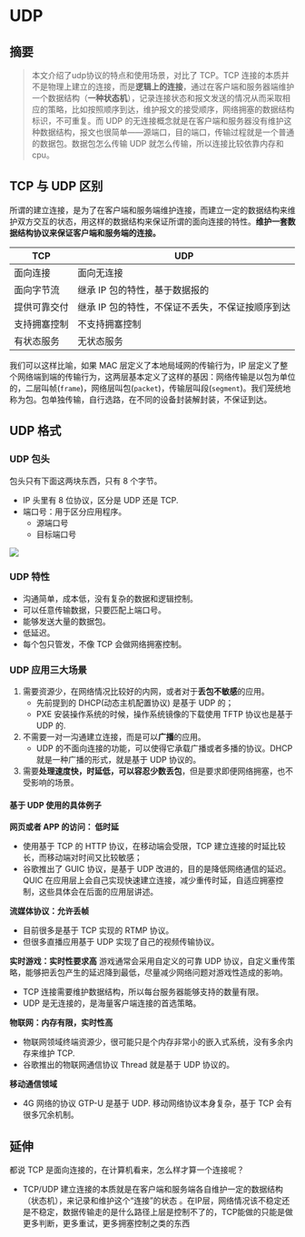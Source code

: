 # UDP

## 摘要

> 本文介绍了udp协议的特点和使用场景，对比了 TCP。TCP 连接的本质并不是物理上建立的连接，而是**逻辑上的连接**，通过在客户端和服务器端维护一个数据结构（**一种状态机**），记录连接状态和报文发送的情况从而采取相应的策略，比如按照顺序到达，维护报文的接受顺序，网络拥塞的数据结构标识，不可重复。而 UDP 的无连接概念就是在客户端和服务器没有维护这种数据结构，报文也很简单——源端口，目的端口，传输过程就是一个普通的数据包。数据包怎么传输 UDP 就怎么传输，所以连接比较依靠内存和 cpu。

## TCP 与 UDP 区别

所谓的建立连接，是为了在客户端和服务端维护连接，而建立一定的数据结构来维护双方交互的状态，用这样的数据结构来保证所谓的面向连接的特性。**维护一套数据结构协议来保证客户端和服务端的连接。**

| TCP          | UDP                                              |
| ------------ | ------------------------------------------------ |
| 面向连接     | 面向无连接                                       |
| 面向字节流   | 继承 IP 包的特性，基于数据报的                   |
| 提供可靠交付 | 继承 IP 包的特性，不保证不丢失，不保证按顺序到达 |
| 支持拥塞控制 | 不支持拥塞控制                                   |
| 有状态服务   | 无状态服务                                       |

我们可以这样比喻，如果 MAC 层定义了本地局域网的传输行为，IP 层定义了整个网络端到端的传输行为，这两层基本定义了这样的基因：网络传输是以包为单位的，二层叫帧(`frame`)，网络层叫包(`packet`)，传输层叫段(`segment`)。我们笼统地称为包。包单独传输，自行选路，在不同的设备封装解封装，不保证到达。

## UDP 格式

### UDP 包头

包头只有下面这两块东西，只有 8 个字节。
* IP 头里有 8 位协议，区分是 UDP 还是 TCP.
* 端口号：用于区分应用程序。
	* 源端口号
	* 目标端口号

![](https://static001.geekbang.org/resource/image/2c/84/2c9a109f3be308dea901004a5a3b4c84.jpg?wh=2183*1103)

### UDP 特性

* 沟通简单，成本低，没有复杂的数据和逻辑控制。
* 可以任意传输数据，只要匹配上端口号。
* 能够发送大量的数据包。
* 低延迟。
* 每个包只管发，不像 TCP 会做网络拥塞控制。

### UDP 应用三大场景

1. 需要资源少，在网络情况比较好的内网，或者对于**丢包不敏感**的应用。
	* 先前提到的 DHCP(动态主机配置协议) 是基于 UDP 的；
	* PXE 安装操作系统的时候，操作系统镜像的下载使用 TFTP 协议也是基于 UDP 的.
2. 不需要一对一沟通建立连接，而是可以**广播**的应用。
	* UDP 的不面向连接的功能，可以使得它承载广播或者多播的协议。DHCP 就是一种广播的形式，就是基于 UDP 协议的。
3. 需要**处理速度快，时延低，可以容忍少数丢包**，但是要求即便网络拥塞，也不受影响的场景。

#### 基于 UDP 使用的具体例子

**网页或者 APP 的访问： 低时延**
* 使用基于 TCP 的 HTTP 协议，在移动端会受限，TCP 建立连接的时延比较长，而移动端对时间又比较敏感；
* 谷歌推出了 GUIC 协议，是基于 UDP 改进的，目的是降低网络通信的延迟。QUIC 在应用层上会自己实现快速建立连接，减少重传时延，自适应拥塞控制，这些具体会在后面的应用层讲述。

**流媒体协议：允许丢帧**
* 目前很多是基于 TCP 实现的 RTMP 协议。
* 但很多直播应用基于 UDP 实现了自己的视频传输协议。

**实时游戏：实时性要求高**
游戏通常会采用自定义的可靠 UDP 协议，自定义重传策略，能够把丢包产生的延迟降到最低，尽量减少网络问题对游戏性造成的影响。
* TCP 连接需要维护数据结构，所以每台服务器能够支持的数量有限。
* UDP 是无连接的，是海量客户端连接的首选策略。

**物联网：内存有限，实时性高**
* 物联网领域终端资源少，很可能只是个内存非常小的嵌入式系统，没有多余内存来维护 TCP.
* 谷歌推出的物联网通信协议 Thread 就是基于 UDP 协议的。

**移动通信领域**
* 4G 网络的协议 GTP-U 是基于 UDP. 移动网络协议本身复杂，基于 TCP 会有很多冗余机制。

## 延伸

都说 TCP 是面向连接的，在计算机看来，怎么样才算一个连接呢？
* TCP/UDP 建立连接的本质就是在客户端和服务端各自维护一定的数据结构（状态机），来记录和维护这个“连接”的状态 。在IP层，网络情况该不稳定还是不稳定，数据传输走的是什么路径上层是控制不了的，TCP能做的只能是做更多判断，更多重试，更多拥塞控制之类的东西